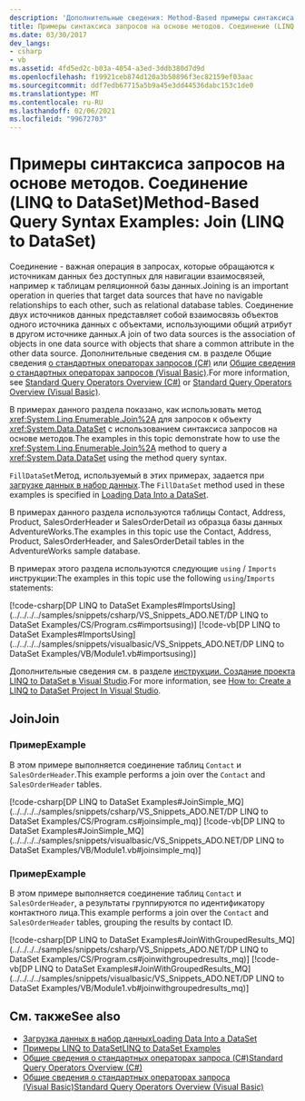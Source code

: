 ```yaml
---
description: 'Дополнительные сведения: Method-Based примеры синтаксиса запросов: Join (LINQ to DataSet)'
title: Примеры синтаксиса запросов на основе методов. Соединение (LINQ to DataSet)
ms.date: 03/30/2017
dev_langs:
- csharp
- vb
ms.assetid: 4fd5ed2c-b03a-4054-a3ed-3ddb380d7d9d
ms.openlocfilehash: f19921ceb874d120a3b50896f3ec82159ef03aac
ms.sourcegitcommit: ddf7edb67715a5b9a45e3dd44536dabc153c1de0
ms.translationtype: MT
ms.contentlocale: ru-RU
ms.lasthandoff: 02/06/2021
ms.locfileid: "99672703"
---
```

# <a name="method-based-query-syntax-examples-join-linq-to-dataset"></a><span data-ttu-id="ab434-103">Примеры синтаксиса запросов на основе методов. Соединение (LINQ to DataSet)</span><span class="sxs-lookup"><span data-stu-id="ab434-103">Method-Based Query Syntax Examples: Join (LINQ to DataSet)</span></span>

<span data-ttu-id="ab434-104">Соединение - важная операция в запросах, которые обращаются к источникам данных без доступных для навигации взаимосвязей, например к таблицам реляционной базы данных.</span><span class="sxs-lookup"><span data-stu-id="ab434-104">Joining is an important operation in queries that target data sources that have no navigable relationships to each other, such as relational database tables.</span></span> <span data-ttu-id="ab434-105">Соединение двух источников данных представляет собой взаимосвязь объектов одного источника данных с объектами, использующими общий атрибут в другом источнике данных.</span><span class="sxs-lookup"><span data-stu-id="ab434-105">A join of two data sources is the association of objects in one data source with objects that share a common attribute in the other data source.</span></span> <span data-ttu-id="ab434-106">Дополнительные сведения см. в разделе Общие сведения [о стандартных операторах запросов (C#)](../../../csharp/programming-guide/concepts/linq/standard-query-operators-overview.md) или [Общие сведения о стандартных операторах запросов (Visual Basic)](../../../visual-basic/programming-guide/concepts/linq/standard-query-operators-overview.md).</span><span class="sxs-lookup"><span data-stu-id="ab434-106">For more information, see [Standard Query Operators Overview (C#)](../../../csharp/programming-guide/concepts/linq/standard-query-operators-overview.md) or [Standard Query Operators Overview (Visual Basic)](../../../visual-basic/programming-guide/concepts/linq/standard-query-operators-overview.md).</span></span>  
  
 <span data-ttu-id="ab434-107">В примерах данного раздела показано, как использовать метод <xref:System.Linq.Enumerable.Join%2A> для запросов к объекту <xref:System.Data.DataSet> с использованием синтаксиса запросов на основе методов.</span><span class="sxs-lookup"><span data-stu-id="ab434-107">The examples in this topic demonstrate how to use the <xref:System.Linq.Enumerable.Join%2A> method to query a <xref:System.Data.DataSet> using the method query syntax.</span></span>  
  
 <span data-ttu-id="ab434-108">`FillDataSet`Метод, используемый в этих примерах, задается при [загрузке данных в набор данных](loading-data-into-a-dataset.md).</span><span class="sxs-lookup"><span data-stu-id="ab434-108">The `FillDataSet` method used in these examples is specified in [Loading Data Into a DataSet](loading-data-into-a-dataset.md).</span></span>  
  
 <span data-ttu-id="ab434-109">В примерах данного раздела используются таблицы Contact, Address, Product, SalesOrderHeader и SalesOrderDetail из образца базы данных AdventureWorks.</span><span class="sxs-lookup"><span data-stu-id="ab434-109">The examples in this topic use the Contact, Address, Product, SalesOrderHeader, and SalesOrderDetail tables in the AdventureWorks sample database.</span></span>  
  
 <span data-ttu-id="ab434-110">В примерах этого раздела используются следующие `using` / `Imports` инструкции:</span><span class="sxs-lookup"><span data-stu-id="ab434-110">The examples in this topic use the following `using`/`Imports` statements:</span></span>  
  
 [!code-csharp[DP LINQ to DataSet Examples#ImportsUsing](../../../../samples/snippets/csharp/VS_Snippets_ADO.NET/DP LINQ to DataSet Examples/CS/Program.cs#importsusing)]
 [!code-vb[DP LINQ to DataSet Examples#ImportsUsing](../../../../samples/snippets/visualbasic/VS_Snippets_ADO.NET/DP LINQ to DataSet Examples/VB/Module1.vb#importsusing)]  
  
 <span data-ttu-id="ab434-111">Дополнительные сведения см. в разделе [инструкции. Создание проекта LINQ to DataSet в Visual Studio](how-to-create-a-linq-to-dataset-project-in-vs.md).</span><span class="sxs-lookup"><span data-stu-id="ab434-111">For more information, see [How to: Create a LINQ to DataSet Project In Visual Studio](how-to-create-a-linq-to-dataset-project-in-vs.md).</span></span>  
  
## <a name="join"></a><span data-ttu-id="ab434-112">Join</span><span class="sxs-lookup"><span data-stu-id="ab434-112">Join</span></span>  
  
### <a name="example"></a><span data-ttu-id="ab434-113">Пример</span><span class="sxs-lookup"><span data-stu-id="ab434-113">Example</span></span>  

 <span data-ttu-id="ab434-114">В этом примере выполняется соединение таблиц `Contact` и `SalesOrderHeader`.</span><span class="sxs-lookup"><span data-stu-id="ab434-114">This example performs a join over the `Contact` and `SalesOrderHeader` tables.</span></span>  
  
 [!code-csharp[DP LINQ to DataSet Examples#JoinSimple_MQ](../../../../samples/snippets/csharp/VS_Snippets_ADO.NET/DP LINQ to DataSet Examples/CS/Program.cs#joinsimple_mq)]
 [!code-vb[DP LINQ to DataSet Examples#JoinSimple_MQ](../../../../samples/snippets/visualbasic/VS_Snippets_ADO.NET/DP LINQ to DataSet Examples/VB/Module1.vb#joinsimple_mq)]  
  
### <a name="example"></a><span data-ttu-id="ab434-115">Пример</span><span class="sxs-lookup"><span data-stu-id="ab434-115">Example</span></span>  

 <span data-ttu-id="ab434-116">В этом примере выполняется соединение таблиц `Contact` и `SalesOrderHeader`, а результаты группируются по идентификатору контактного лица.</span><span class="sxs-lookup"><span data-stu-id="ab434-116">This example performs a join over the `Contact` and `SalesOrderHeader` tables, grouping the results by contact ID.</span></span>  
  
 [!code-csharp[DP LINQ to DataSet Examples#JoinWithGroupedResults_MQ](../../../../samples/snippets/csharp/VS_Snippets_ADO.NET/DP LINQ to DataSet Examples/CS/Program.cs#joinwithgroupedresults_mq)]
 [!code-vb[DP LINQ to DataSet Examples#JoinWithGroupedResults_MQ](../../../../samples/snippets/visualbasic/VS_Snippets_ADO.NET/DP LINQ to DataSet Examples/VB/Module1.vb#joinwithgroupedresults_mq)]  
  
## <a name="see-also"></a><span data-ttu-id="ab434-117">См. также</span><span class="sxs-lookup"><span data-stu-id="ab434-117">See also</span></span>

- [<span data-ttu-id="ab434-118">Загрузка данных в набор данных</span><span class="sxs-lookup"><span data-stu-id="ab434-118">Loading Data Into a DataSet</span></span>](loading-data-into-a-dataset.md)
- [<span data-ttu-id="ab434-119">Примеры LINQ to DataSet</span><span class="sxs-lookup"><span data-stu-id="ab434-119">LINQ to DataSet Examples</span></span>](linq-to-dataset-examples.md)
- [<span data-ttu-id="ab434-120">Общие сведения о стандартных операторах запроса (C#)</span><span class="sxs-lookup"><span data-stu-id="ab434-120">Standard Query Operators Overview (C#)</span></span>](../../../csharp/programming-guide/concepts/linq/standard-query-operators-overview.md)
- [<span data-ttu-id="ab434-121">Общие сведения о стандартных операторах запроса (Visual Basic)</span><span class="sxs-lookup"><span data-stu-id="ab434-121">Standard Query Operators Overview (Visual Basic)</span></span>](../../../visual-basic/programming-guide/concepts/linq/standard-query-operators-overview.md)
